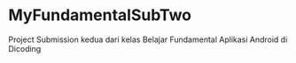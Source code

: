 # MyFundamentalSubTwo
Project Submission kedua dari kelas Belajar Fundamental Aplikasi Android di Dicoding
